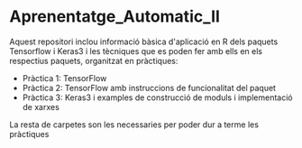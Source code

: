 # Aprenentatge_Automatic_II

Aquest repositori inclou informació bàsica d'aplicació en R dels paquets Tensorflow i Keras3 i les tècniques que es poden fer amb ells en els respectius paquets, organitzat en pràctiques: 

  - Pràctica 1: TensorFlow
  - Pràctica 2: TensorFlow amb instruccions de funcionalitat del paquet
  - Pràctica 3: Keras3 i examples de construcció de moduls i implementació de xarxes

La resta de carpetes son les necessaries per poder dur a terme les pràctiques
